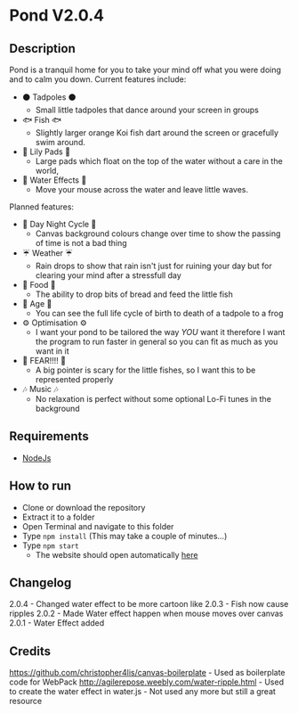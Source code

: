 # Pond V2.0.4
## Description
Pond is a tranquil home for you to take your mind off what you were doing and to calm you down.
Current features include:
 * ⚫ Tadpoles ⚫
   * Small little tadpoles that dance around your screen in groups
 * 🐟 Fish 🐟
   * Slightly larger orange Koi fish dart around the screen or gracefully swim around.
 * 🌼 Lily Pads 🌼
   * Large pads which float on the top of the water without a care in the world,
 * 🌊 Water Effects 🌊
   * Move your mouse across the water and leave little waves.

Planned features:
 * 🌙 Day Night Cycle 🌙
   * Canvas background colours change over time to show the passing of time is not a bad thing
 * ☔ Weather ☔
   * Rain drops to show that rain isn't just for ruining your day but for clearing your mind after a stressfull day
 * 🍖 Food 🍖
   * The ability to drop bits of bread and feed the little fish
 * 🔞 Age 🔞
   * You can see the full life cycle of birth to death of a tadpole to a frog
 * ⚙ Optimisation ⚙
   * I want your pond to be tailored the way *YOU* want it therefore I want the program to run faster in general so you can fit as much as you want in it
 * 🎣 FEAR!!!! 🎣
   * A big pointer is scary for the little fishes, so I want this to be represented properly
 * 🎶 Music 🎶
   * No relaxation is perfect without some optional Lo-Fi tunes in the background

## Requirements
 * [NodeJs](https://nodejs.org/en/)

## How to run
 * Clone or download the repository
 * Extract it to a folder
 * Open Terminal and navigate to this folder
 * Type `npm install` (This may take a couple of minutes...)
 * Type `npm start`
   * The website should open automatically [here](http://127.0.0.1:3000)

## Changelog
2.0.4 - Changed water effect to be more cartoon like
2.0.3 - Fish now cause ripples
2.0.2 - Made Water effect happen when mouse moves over canvas
2.0.1 - Water Effect added

## Credits
https://github.com/christopher4lis/canvas-boilerplate - Used as boilerplate code for WebPack
http://agilerepose.weebly.com/water-ripple.html - Used to create the water effect in water.js - Not used any more but still a great resource
